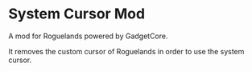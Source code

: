 # System Cursor Mod

A mod for Roguelands powered by GadgetCore.

It removes the custom cursor of Roguelands in order to use the system cursor.
